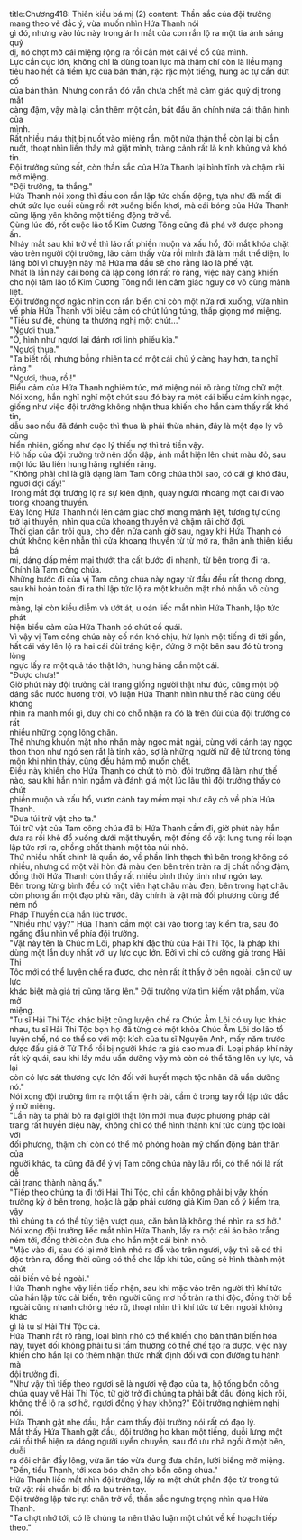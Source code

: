 title:Chương418: Thiên kiều bá mị (2)
content:
Thần sắc của đội trưởng mang theo vẻ đắc ý, vừa muốn nhìn Hứa Thanh nói<br>gì đó, nhưng vào lúc này trong ánh mắt của con rắn lộ ra một tia ánh sáng quỷ<br>dị, nó chợt mở cái miệng rộng ra rồi cắn một cái về cổ của mình.<br>Lực cắn cực lớn, không chỉ là dùng toàn lực mà thậm chí còn là liều mạng<br>tiêu hao hết cả tiềm lực của bản thân, rặc rặc một tiếng, hung ác tự cắn đứt cổ<br>của bản thân. Nhưng con rắn đó vẫn chưa chết mà cảm giác quỷ dị trong mắt<br>càng đậm, vậy mà lại cắn thêm một cắn, bắt đầu ăn chính nửa cái thân hình của<br>mình.<br>Rất nhiều máu thịt bị nuốt vào miệng rắn, một nửa thân thể còn lại bị cắn<br>nuốt, thoạt nhìn liền thấy mà giật mình, tràng cảnh rất là kinh khủng và khó tin.<br>Đội trưởng sửng sốt, còn thần sắc của Hứa Thanh lại bình tĩnh và chậm rãi<br>mở miệng.<br>"Đội trưởng, ta thắng."<br>Hứa Thanh nói xong thì đầu con rắn lập tức chấn động, tựa như đã mất đi<br>chút sức lực cuối cùng rồi rớt xuống biển khơi, mà cái bóng của Hứa Thanh<br>cũng lặng yên không một tiếng động trở về.<br>Cùng lúc đó, rốt cuộc lão tổ Kim Cương Tông cũng đã phá vỡ được phong<br>ấn.<br>Nháy mắt sau khi trở về thì lão rất phiền muộn và xấu hổ, đôi mắt khóa chặt<br>vào trên người đội trưởng, lão cảm thấy vừa rồi mình đã làm mất thể diện, lo<br>lắng bởi vì chuyện này mà Hứa ma đầu sẽ cho rằng lão là phế vật.<br>Nhất là lần này cái bóng đã lập công lớn rất rõ ràng, việc này càng khiến<br>cho nội tâm lão tổ Kim Cương Tông nổi lên cảm giác nguy cơ vô cùng mãnh<br>liệt.<br>Đội trưởng ngơ ngác nhìn con rắn biển chỉ còn một nửa rơi xuống, vừa nhìn<br>về phía Hứa Thanh với biểu cảm có chút lúng túng, thấp giọng mở miệng.<br>"Tiểu sư đệ, chúng ta thương nghị một chút..."<br>"Ngươi thua."<br>"Ồ, hình như ngươi lại đánh rơi linh phiếu kìa."<br>"Ngươi thua."<br>"Ta biết rồi, nhưng bỗng nhiên ta có một cái chủ ý càng hay hơn, ta nghĩ<br>rằng."<br>"Ngươi, thua, rồi!"<br>Biểu cảm của Hứa Thanh nghiêm túc, mở miệng nói rõ ràng từng chữ một.<br>Nói xong, hắn nghĩ nghĩ một chút sau đó bày ra một cái biểu cảm kinh ngạc,<br>giống như việc đội trưởng không nhận thua khiến cho hắn cảm thấy rất khó tin,<br>dẫu sao nếu đã đánh cuộc thì thua là phải thừa nhận, đây là một đạo lý vô cùng<br>hiển nhiên, giống như đạo lý thiếu nợ thì trả tiền vậy.<br>Hô hấp của đội trưởng trở nên dồn dập, ánh mắt hiện lên chút màu đỏ, sau<br>một lúc lâu liền hung hăng nghiến răng.<br>"Không phải chỉ là giả dạng làm Tam công chúa thôi sao, có cái gì khó đâu,<br>ngươi đợi đấy!"<br>Trong mắt đội trưởng lộ ra sự kiên định, quay người nhoáng một cái đi vào<br>trong khoang thuyền.<br>Đáy lòng Hứa Thanh nổi lên cảm giác chờ mong mãnh liệt, tương tự cũng<br>trở lại thuyền, nhìn qua cửa khoang thuyền và chậm rãi chờ đợi.<br>Thời gian dần trôi qua, cho đến nửa canh giờ sau, ngay khi Hứa Thanh có<br>chút không kiên nhẫn thì cửa khoang thuyền từ từ mở ra, thân ảnh thiên kiều bá<br>mị, dáng dấp mềm mại thướt tha cất bước đi nhanh, từ bên trong đi ra.<br>Chính là Tam công chúa.<br>Những bước đi của vị Tam công chúa này ngay từ đầu đều rất thong dong,<br>sau khi hoàn toàn đi ra thì lập tức lộ ra một khuôn mặt nhỏ nhắn vô cùng mịn<br>màng, lại còn kiều diễm và ướt át, u oán liếc mắt nhìn Hứa Thanh, lập tức phát<br>hiện biểu cảm của Hứa Thanh có chút cổ quái.<br>Vì vậy vị Tam công chúa này cố nén khó chịu, hừ lạnh một tiếng đi tới gần,<br>hất cái váy lên lộ ra hai cái đùi tráng kiện, đứng ở một bên sau đó từ trong lòng<br>ngực lấy ra một quả táo thật lớn, hung hăng cắn một cái.<br>"Được chưa!"<br>Giờ phút này đội trưởng cải trang giống người thật như đúc, cũng một bộ<br>dáng sắc nước hương trời, vô luận Hứa Thanh nhìn như thế nào cũng đều không<br>nhìn ra manh mối gì, duy chỉ có chỗ nhận ra đó là trên đùi của đội trưởng có rất<br>nhiều những cọng lông chân.<br>Thế nhưng khuôn mặt nhỏ nhắn mày ngọc mắt ngài, cùng với cánh tay ngọc<br>thon thon như ngó sen rất là tinh xảo, sợ là những người nữ đệ tử trong tông<br>môn khi nhìn thấy, cũng đều hâm mộ muốn chết.<br>Điều này khiến cho Hứa Thanh có chút tò mò, đội trưởng đã làm như thế<br>nào, sau khi hắn nhìn ngắm và đánh giá một lúc lâu thì đội trưởng thấy có chút<br>phiền muộn và xấu hổ, vươn cánh tay mềm mại như cây cỏ về phía Hứa Thanh.<br>"Đưa túi trữ vật cho ta."<br>Túi trữ vật của Tam công chúa đã bị Hứa Thanh cầm đi, giờ phút này hắn<br>đưa ra rồi khẽ đổ xuống dưới mặt thuyền, một đống đồ vật lung tung rối loạn<br>lập tức rơi ra, chồng chất thành một tòa núi nhỏ.<br>Thứ nhiều nhất chính là quần áo, về phần linh thạch thì bên trong không có<br>nhiều, nhưng có một vài hòn đá màu đen bên trên tràn ra dị chất nồng đậm,<br>đồng thời Hứa Thanh còn thấy rất nhiều bình thủy tinh như ngón tay.<br>Bên trong từng bình đều có một viên hạt châu màu đen, bên trong hạt châu<br>còn phong ấn một đạo phù văn, đây chính là vật mà đối phương dùng để ném nổ<br>Pháp Thuyền của hắn lúc trước.<br>"Nhiều như vậy?" Hứa Thanh cầm một cái vào trong tay kiểm tra, sau đó<br>ngẩng đầu nhìn về phía đội trưởng.<br>"Vật này tên là Chúc m Lôi, pháp khí đặc thù của Hải Thi Tộc, là pháp khí<br>dùng một lần duy nhất với uy lực cực lớn. Bởi vì chỉ có cường giả trong Hải Thi<br>Tộc mới có thể luyện chế ra được, cho nên rất ít thấy ở bên ngoài, căn cứ uy lực<br>khác biệt mà giá trị cũng tăng lên." Đội trưởng vừa tìm kiếm vật phẩm, vừa mở<br>miệng.<br>"Tu sĩ Hải Thi Tộc khác biệt cũng luyện chế ra Chúc Âm Lôi có uy lực khác<br>nhau, tu sĩ Hải Thi Tộc bọn họ đã từng có một khỏa Chúc Âm Lôi do lão tổ<br>luyện chế, nó có thể so với một kích của tu sĩ Nguyên Anh, mấy năm trước<br>được đấu giá ở Tử Thổ rồi bị người khác ra giá cao mua đi. Loại pháp khí này<br>rất kỳ quái, sau khi lấy máu uẩn dưỡng vậy mà còn có thể tăng lên uy lực, vả lại<br>còn có lực sát thương cực lớn đối với huyết mạch tộc nhân đã uẩn dưỡng nó."<br>Nói xong đội trưởng tìm ra một tấm lệnh bài, cầm ở trong tay rồi lập tức đắc<br>ý mở miệng.<br>"Lần này ta phải bỏ ra đại giới thật lớn mới mua được phương pháp cải<br>trang rất huyền diệu này, không chỉ có thể hình thành khí tức cùng tộc loài với<br>đối phương, thậm chí còn có thể mô phỏng hoàn mỹ chấn động bản thân của<br>người khác, ta cũng đã để ý vị Tam công chúa này lâu rồi, có thể nói là rất dễ<br>cải trang thành nàng ấy."<br>"Tiếp theo chúng ta đi tới Hải Thi Tộc, chỉ cần không phải bị vây khốn<br>trường kỳ ở bên trong, hoặc là gặp phải cường giả Kim Đan cố ý kiểm tra, vậy<br>thì chúng ta có thể tùy tiện vượt qua, căn bản là không thể nhìn ra sơ hở."<br>Nói xong đội trưởng liếc mắt nhìn Hứa Thanh, lấy ra một cái áo bào trắng<br>ném tới, đồng thời còn đưa cho hắn một cái bình nhỏ.<br>"Mặc vào đi, sau đó lại mở bình nhỏ ra để vào trên người, vậy thì sẽ có thi<br>độc tràn ra, đồng thời cũng có thể che lấp khí tức, cũng sẽ hình thành một chút<br>cải biến vẻ bề ngoài."<br>Hứa Thanh nghe vậy liền tiếp nhận, sau khi mặc vào trên người thì khí tức<br>của hắn lập tức cải biến, trên người cũng mơ hồ tràn ra thi độc, đồng thời bề<br>ngoài cũng nhanh chóng héo rũ, thoạt nhìn thì khí tức từ bên ngoài không khác<br>gì là tu sĩ Hải Thi Tộc cả.<br>Hứa Thanh rất rõ ràng, loại bình nhỏ có thể khiến cho bản thân biến hóa<br>này, tuyệt đối không phải tu sĩ tầm thường có thể chế tạo ra được, việc này<br>khiến cho hắn lại có thêm nhận thức nhất định đối với con đường tu hành mà<br>đội trưởng đi.<br>"Như vậy thì tiếp theo ngươi sẽ là người vệ đạo của ta, hộ tống bổn công<br>chúa quay về Hải Thi Tộc, từ giờ trở đi chúng ta phải bắt đầu đóng kịch rồi,<br>không thể lộ ra sơ hở, ngươi đồng ý hay không?" Đội trưởng nghiêm nghị nói.<br>Hứa Thanh gật nhẹ đầu, hắn cảm thấy đội trưởng nói rất có đạo lý.<br>Mắt thấy Hứa Thanh gật đầu, đội trưởng ho khan một tiếng, duỗi lưng một<br>cái rồi thể hiện ra dáng người uyển chuyển, sau đó ưu nhã ngồi ở một bên, duỗi<br>ra đôi chân đầy lông, vừa ăn táo vừa đung đưa chân, lười biếng mở miệng.<br>"Đến, tiểu Thanh, tới xoa bóp chân cho bổn công chúa."<br>Hứa Thanh liếc mắt nhìn đội trưởng, lấy ra một chút phấn độc từ trong túi<br>trữ vật rồi chuẩn bị đổ ra lau trên tay.<br>Đội trưởng lập tức rụt chân trở về, thần sắc ngưng trọng nhìn qua Hứa<br>Thanh.<br>"Ta chợt nhớ tới, có lẽ chúng ta nên thảo luận một chút về kế hoạch tiếp<br>theo."